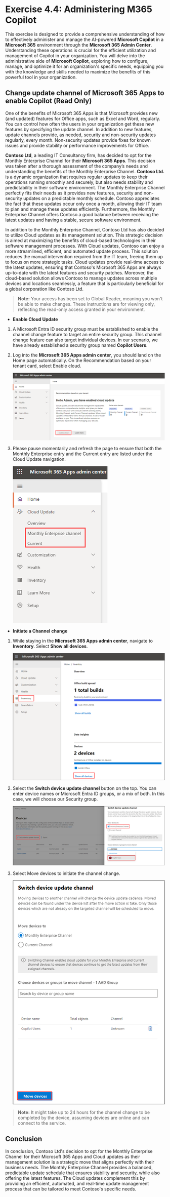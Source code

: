 # Exercise 4.4: Administering M365 Copilot

This exercise is designed to provide a comprehensive understanding of how to effectively administer and manage the AI-powered **Microsoft Copilot** in a **Microsoft 365** environment through the **Microsoft 365 Admin Center**. Understanding these operations is crucial for the efficient utilization and management of Copilot in your organization. You will delve into the administrative side of **Microsoft Copilot**, exploring how to configure, manage, and optimize it for an organization's specific needs, equipping you with the knowledge and skills needed to maximize the benefits of this powerful tool in your organization.

## Change update channel of Microsoft 365 Apps to enable Copilot (Read Only)

One of the benefits of Microsoft 365 Apps is that Microsoft provides new (and updated) features for Office apps, such as Excel and Word, regularly. You can control how often the users in your organization get these new features by specifying the update channel. In addition to new features, update channels provide, as needed, security and non-security updates regularly, every month. Non-security updates provide fixes for known issues and provide stability or performance improvements for Office.

**Contoso Ltd**, a leading IT Consultancy firm, has decided to opt for the Monthly Enterprise Channel for their **Microsoft 365 Apps**. This decision was taken after a thorough assessment of the company’s needs and understanding the benefits of the Monthly Enterprise Channel. **Contoso Ltd.** is a dynamic organization that requires regular updates to keep their operations running smoothly and securely, but also needs stability and predictability in their software environment. The Monthly Enterprise Channel perfectly fits their needs as it provides new features, security and non-security updates on a predictable monthly schedule. Contoso appreciates the fact that these updates occur only once a month, allowing their IT team to plan and manage these updates efficiently. Furthermore, the Monthly Enterprise Channel offers Contoso a good balance between receiving the latest updates and having a stable, secure software environment.

In addition to the Monthly Enterprise Channel, Contoso Ltd has also decided to utilize Cloud updates as its management solution. This strategic decision is aimed at maximizing the benefits of cloud-based technologies in their software management processes. With Cloud updates, Contoso can enjoy a more streamlined, efficient, and automated update process. This solution reduces the manual intervention required from the IT team, freeing them up to focus on more strategic tasks. Cloud updates provide real-time access to the latest updates, ensuring that Contoso's Microsoft 365 Apps are always up-to-date with the latest features and security patches. Moreover, the cloud-based solution allows Contoso to manage updates across multiple devices and locations seamlessly, a feature that is particularly beneficial for a global corporation like Contoso Ltd.

>**Note:** Your access has been set to Global Reader, meaning you won't be able to make changes. These instructions are for viewing only, reflecting the read-only access granted in your environment.

- **Enable Cloud Update**

1. A Microsoft Entra ID security group must be established to enable the channel change feature to target an entire security group. This channel change feature can also target individual devices. In our scenario, we have already established a security group named **Copilot Users**.

1. Log into the **Microsoft 365 Apps admin center**, you should land on the Home page automatically. On the Recommendation based on your tenant card, select Enable cloud.

    ![](../labguide/media/channel1.1.png)

1. Please pause momentarily and refresh the page to ensure that both the Monthly Enterprise entry and the Current entry are listed under the Cloud Update navigation.

    ![](../labguide/media/channel1.2.png)

- **Initiate a Channel change**

1. While staying in the **Microsoft 365 Apps admin center**, navigate to **Inventory**. Select **Show all devices**. 

    ![](../labguide/media/channel1.3.png)

1. Select the **Switch device update channel** button on the top. You can enter device names or Microsoft Entra ID groups, or a mix of both. In this case, we will choose our Security group.

    ![](../labguide/media/channel1.4.png)

1. Select Move devices to initiate the channel change.

    ![](../labguide/media/channel1.5.png)

>**Note:** It might take up to 24 hours for the channel change to be completed by the device, assuming devices are online and can connect to the service.

## Conclusion

In conclusion, Contoso Ltd's decision to opt for the Monthly Enterprise Channel for their Microsoft 365 Apps and Cloud updates as their management solution is a strategic move that aligns perfectly with their business needs. The Monthly Enterprise Channel provides a balanced, predictable update schedule that ensures stability and security, while also offering the latest features. The Cloud updates complement this by providing an efficient, automated, and real-time update management process that can be tailored to meet Contoso's specific needs.
